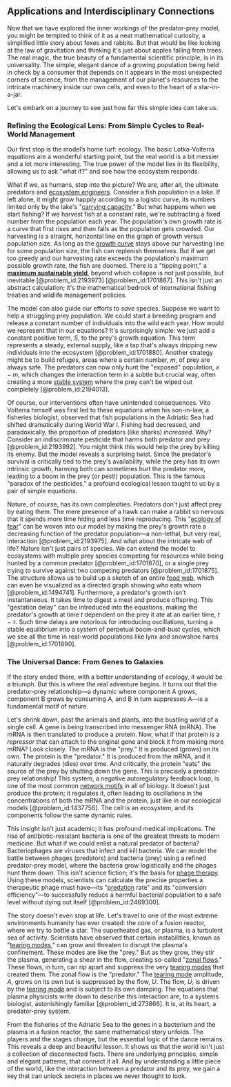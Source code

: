 ## Applications and Interdisciplinary Connections

Now that we have explored the inner workings of the predator-prey model, you might be tempted to think of it as a neat mathematical curiosity, a simplified little story about foxes and rabbits. But that would be like looking at the law of gravitation and thinking it's just about apples falling from trees. The real magic, the true beauty of a fundamental scientific principle, is in its universality. The simple, elegant dance of a growing population being held in check by a consumer that depends on it appears in the most unexpected corners of science, from the management of our planet's resources to the intricate machinery inside our own cells, and even to the heart of a star-in-a-jar.

Let's embark on a journey to see just how far this simple idea can take us.

### Refining the Ecological Lens: From Simple Cycles to Real-World Management

Our first stop is the model’s home turf: ecology. The basic Lotka-Volterra equations are a wonderful starting point, but the real world is a bit messier and a lot more interesting. The true power of the model lies in its flexibility, allowing us to ask "what if?" and see how the ecosystem responds.

What if we, as humans, step into the picture? We are, after all, the ultimate predators and [ecosystem engineers](@article_id:143202). Consider a fish population in a lake. If left alone, it might grow happily according to a logistic curve, its numbers limited only by the lake's "[carrying capacity](@article_id:137524)." But what happens when we start fishing? If we harvest fish at a constant rate, we're subtracting a fixed number from the population each year. The population's own growth rate is a curve that first rises and then falls as the population gets crowded. Our harvesting is a straight, horizontal line on the graph of growth versus population size. As long as the [growth curve](@article_id:176935) stays above our harvesting line for some population size, the fish can replenish themselves. But if we get too greedy and our harvesting rate exceeds the population's maximum possible growth rate, the fish are doomed. There is a "tipping point," a **[maximum sustainable yield](@article_id:140366)**, beyond which collapse is not just possible, but inevitable [@problem_id:2193973] [@problem_id:1701887]. This isn't just an abstract calculation; it's the mathematical bedrock of international fishing treaties and wildlife management policies.

The model can also guide our efforts to *save* species. Suppose we want to help a struggling prey population. We could start a breeding program and release a constant number of individuals into the wild each year. How would we represent that in our equations? It's surprisingly simple: we just add a constant positive term, $S$, to the prey's growth equation. This term represents a steady, external supply, like a tap that's always dripping new individuals into the ecosystem [@problem_id:1701880]. Another strategy might be to build refuges, areas where a certain number, $m$, of prey are always safe. The predators can now only hunt the "exposed" population, $x-m$, which changes the interaction term in a subtle but crucial way, often creating a more [stable system](@article_id:266392) where the prey can't be wiped out completely [@problem_id:2194013].

Of course, our interventions often have unintended consequences. Vito Volterra himself was first led to these equations when his son-in-law, a fisheries biologist, observed that fish populations in the Adriatic Sea had shifted dramatically during World War I. Fishing had decreased, and paradoxically, the proportion of predators (like sharks) *increased*. Why? Consider an indiscriminate pesticide that harms both predator and prey [@problem_id:2193992]. You might think this would help the prey by killing its enemy. But the model reveals a surprising twist. Since the predator's survival is critically tied to the prey's availability, while the prey has its own intrinsic growth, harming both can sometimes hurt the predator more, leading to a boom in the prey (or pest!) population. This is the famous "paradox of the pesticides," a profound ecological lesson taught to us by a pair of simple equations.

Nature, of course, has its own complexities. Predators don't just affect prey by eating them. The mere presence of a hawk can make a rabbit so nervous that it spends more time hiding and less time reproducing. This "[ecology of fear](@article_id:263633)" can be woven into our model by making the prey's growth rate a decreasing function of the predator population—a non-lethal, but very real, interaction [@problem_id:2193975]. And what about the intricate web of life? Nature isn't just pairs of species. We can extend the model to ecosystems with multiple prey species competing for resources while being hunted by a common predator [@problem_id:1701870], or a single prey trying to survive against two competing predators [@problem_id:1701875]. The structure allows us to build up a sketch of an entire [food web](@article_id:139938), which can even be visualized as a directed graph showing who eats whom [@problem_id:1494741]. Furthermore, a predator's growth isn't instantaneous. It takes time to digest a meal and produce offspring. This "gestation delay" can be introduced into the equations, making the predator's growth at time $t$ dependent on the prey it ate at an earlier time, $t-\tau$. Such time delays are notorious for introducing oscillations, turning a stable equilibrium into a system of perpetual boom-and-bust cycles, which we see all the time in real-world populations like lynx and snowshoe hares [@problem_id:1701890].

### The Universal Dance: From Genes to Galaxies

If the story ended there, with a better understanding of ecology, it would be a triumph. But this is where the real adventure begins. It turns out that the predator-prey relationship—a dynamic where component A grows, component B grows by consuming A, and B in turn suppresses A—is a fundamental motif of nature.

Let's shrink down, past the animals and plants, into the bustling world of a single cell. A gene is being transcribed into messenger RNA (mRNA). The mRNA is then translated to produce a protein. Now, what if that protein is a *repressor* that can attach to the original gene and block it from making more mRNA? Look closely. The mRNA is the "prey." It is produced (grows) on its own. The protein is the "predator." It is produced from the mRNA, and it naturally degrades (dies) over time. And critically, the protein "eats" the source of the prey by shutting down the gene. This is precisely a predator-prey relationship! This system, a negative autoregulatory feedback loop, is one of the most common [network motifs](@article_id:147988) in all of biology. It doesn't just produce the protein; it regulates it, often leading to oscillations in the concentrations of both the mRNA and the protein, just like in our ecological models [@problem_id:1437756]. The cell is an ecosystem, and its components follow the same dynamic rules.

This insight isn't just academic; it has profound medical implications. The rise of antibiotic-resistant bacteria is one of the greatest threats to modern medicine. But what if we could enlist a natural predator of bacteria? Bacteriophages are viruses that infect and kill bacteria. We can model the battle between phages (predators) and bacteria (prey) using a refined predator-prey model, where the bacteria grow logistically and the phages hunt them down. This isn't science fiction; it's the basis for [phage therapy](@article_id:139206). Using these models, scientists can calculate the precise properties a therapeutic phage must have—its "[predation](@article_id:141718) rate" and its "conversion efficiency"—to successfully reduce a harmful bacterial population to a safe level without dying out itself [@problem_id:2469300].

The story doesn't even stop at life. Let's travel to one of the most extreme environments humanity has ever created: the core of a fusion reactor, where we try to bottle a star. The superheated gas, or plasma, is a turbulent sea of activity. Scientists have observed that certain instabilities, known as "[tearing modes](@article_id:193800)," can grow and threaten to disrupt the plasma's confinement. These modes are like the "prey." But as they grow, they stir the plasma, generating a shear in the flow, creating so-called "[zonal flows](@article_id:158989)." These flows, in turn, can rip apart and suppress the very [tearing modes](@article_id:193800) that created them. The zonal flow is the "predator." The [tearing mode](@article_id:181782) amplitude, $A$, grows on its own but is suppressed by the flow, $U$. The flow, $U$, is driven by the [tearing mode](@article_id:181782) and is subject to its own damping. The equations that plasma physicists write down to describe this interaction are, to a systems biologist, astonishingly familiar [@problem_id:273866]. It is, at its heart, a predator-prey system.

From the fisheries of the Adriatic Sea to the genes in a bacterium and the plasma in a fusion reactor, the same mathematical story unfolds. The players and the stages change, but the essential logic of the dance remains. This reveals a deep and beautiful lesson. It shows us that the world isn't just a collection of disconnected facts. There are underlying principles, simple and elegant patterns, that connect it all. And by understanding a little piece of the world, like the interaction between a predator and its prey, we gain a key that can unlock secrets in places we never thought to look.